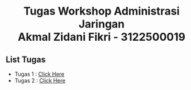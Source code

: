 <h1 style="text-align:center;">Tugas Workshop Administrasi Jaringan <br> Akmal Zidani Fikri - 3122500019</h1>

## List Tugas
 - Tugas 1 : [Click Here](https://github.com/akmalzidani/SysAdmin-3122500019/blob/main/Tugas1.md)
 - Tugas 2 : [Click Here](https://github.com/akmalzidani/SysAdmin-3122500019/blob/main/Tugas2.md)
##
